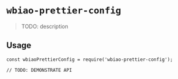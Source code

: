 # `wbiao-prettier-config`

> TODO: description

## Usage

```
const wbiaoPrettierConfig = require('wbiao-prettier-config');

// TODO: DEMONSTRATE API
```
